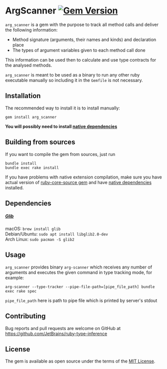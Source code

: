 # ArgScanner [![Gem Version](https://badge.fury.io/rb/arg_scanner.svg)](https://badge.fury.io/rb/arg_scanner)

`arg_scanner` is a gem with the purpose to track all method calls and
deliver the following information:

* Method signature (arguments, their names and kinds) and declaration place
* The types of argument variables given to each method call done

This information can be used then to calculate and use type contracts
for the analysed methods.

`arg_scanner` is meant to be used as a binary to run any other ruby executable
manually so including it in the `Gemfile` is not necessary.

## Installation

The recommended way to install it is to install manually:

```
gem install arg_scanner
```
**You will possibly need to install [native dependencies](#dependencies)**
    
## Building from sources

If you want to compile the gem from sources, just run

```    
bundle install
bundle exec rake install
```
    
If you have problems with native extension compilation, make sure you have
actual version of [ruby-core-source gem](https://github.com/os97673/debase-ruby_core_source) and 
have [native dependencies](#dependencies) installed. 

## Dependencies

##### [Glib](https://developer.gnome.org/glib/)

macOS: `brew install glib`   
Debian/Ubuntu: `sudo apt install libglib2.0-dev`  
Arch Linux: `sudo pacman -S glib2`  

## Usage

`arg_scanner` provides binary `arg-scanner` which receives any number of
arguments and executes the given command in type tracking mode,
for example:

```
arg-scanner --type-tracker --pipe-file-path=[pipe_file_path] bundle exec rake spec
```
`pipe_file_path` here is path to pipe file which is printed by server's stdout

## Contributing

Bug reports and pull requests are welcome on GitHub at https://github.com/JetBrains/ruby-type-inference

## License

The gem is available as open source under the terms of the [MIT License](http://opensource.org/licenses/MIT).

